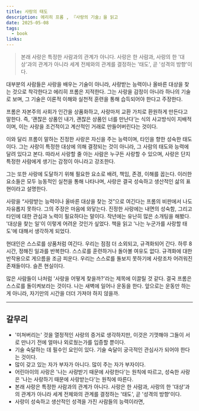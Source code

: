 ```yaml
---
title: 사랑의 태도
description: 에리히 프롬 , 『사랑의 기술』을 읽고
date: 2025-05-08
tags:
  - book
links:
---
```

> 본래 사랑은 특정한 사람과의 관계가 아니다. 사랑은 한 사람과, 사랑의 한 '대상'과의 관계가 아니라 세계 전체와의 관계를 결정하는 '태도', 곧 '성격의 방향'이다.

대부분의 사람들은 사랑을 배우는 기술이 아니라, 사랑받는 능력이나 올바른 대상을 찾는 것으로 착각한다고 에리히 프롬은 지적한다. 그는 사랑을 감정이 아니라 하나의 기술로 보며, 그 기술은 이론적 이해와 실천적 훈련을 통해 습득되어야 한다고 주장한다.

프롬은 자본주의 사회가 인간을 상품화하고, 사랑마저 교환 가치로 환원하게 만든다고 말한다. 즉, ‘괜찮은 상품인 내가, 괜찮은 상품인 너를 만난다’는 식의 사고방식이 지배적이며, 이는 사랑을 조건적이고 계산적인 거래로 만들어버린다는 것이다.

이와 달리 프롬이 말하는 진정한 사랑은 자신을 주는 능력이며, 타인을 향한 성숙한 태도이다. 그는 사랑이 특정한 대상에 의해 결정되는 것이 아니라, 그 사람의 태도와 능력에 달려 있다고 본다. 따라서 사랑할 줄 아는 사람은 누구든 사랑할 수 있으며, 사랑은 단지 특정한 사람에게 생기는 감정이 아니라고 강조한다.

그는 또한 사랑에 도달하기 위해 필요한 요소로 배려, 책임, 존경, 이해를 꼽는다. 이러한 요소들은 모두 능동적인 실천을 통해 나타나며, 사랑은 결국 성숙하고 생산적인 삶의 표현이라고 설명한다.

사랑을 “사랑받는 능력이나 올바른 대상을 찾는 것”으로 여긴다는 프롬의 비판에서 나도 자유롭지 못하다. 그의 주장은 마음에 와닿는다. 진정한 사랑에는 내면의 성숙함, 그리고 타인에 대한 관심과 노력이 필요하다는 말이다. 작년에는 유난히 많은 소개팅을 해봤다. '대상을 찾는 일'이 이렇게 어려운 것인가 싶었다. 책을 읽고 '나는 누군가를 사랑할 태도'에 대해서 생각하게 되었다.

현대인은 스스로를 상품처럼 여긴다. 우리는 점점 더 소외되고, 규격화되어 간다. 하루 8시간, 정해진 일과를 반복한다. 스스로를 훈련하거나 돌아볼 여유도 없다. 규격화에 대한 반작용으로 게으름을 조금 피운다. 우리는 스스로를 돌보지 못하기에 사랑조차 어려워진 존재들이다. 슬픈 현실이다.

많은 사람들이 나처럼 '사랑을 어떻게 찾을까?'라는 제목에 이끌릴 것 같다. 결국 프롬은 스스로를 돌이켜보라는 것이다. 나는 새벽에 일어나 운동을 한다. 앞으로는 운동만 하는 게 아니라, 자기만의 시간을 더더 가져야 하지 않을까.

---

## 갈무리
- '미쳐버리는' 것을 열정적인 사랑의 증거로 생각하지만, 이것은 기껏해야 그들이 서로 만나기 전에 얼마나 외로웠는가를 입증할 뿐이다.
- 기술 숙달하는 데 필수인 요인이 있다. 기술 숙달이 궁극적인 관심사가 되어야 한다는 것이다.
- 많이 갖고 있는 자가 부자가 아니다. 많이 주는 자가 부자이다.
- 어린아이의 사랑은 '나는 사랑받기 때문에 사랑한다'는 원칙에 따르고, 성숙한 사랑은 '나는 사랑하기 때문에 사랑받는다'는 원칙에 따른다.
- 본래 사랑은 특정한 사람과의 관계가 아니다. 사랑은 한 사람과, 사랑의 한 '대상'과의 관계가 아니라 세계 전체와의 관계를 결정하는 '태도', 곧 '성격의 방향'이다.
- 사랑이 성숙하고 생산적인 성격을 가진 사람들의 능력이라면,
